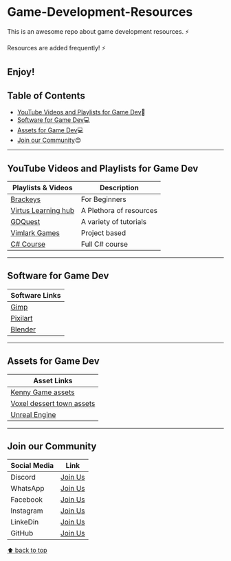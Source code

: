 # Game-Development-Resources
This is an awesome repo about game development resources. ⚡

Resources are added frequently! ⚡

Enjoy!
---
## Table of Contents
- [YouTube Videos and Playlists for Game Dev](#youtube-videos-and-playlists-for-game-dev):incoming_envelope:
- [Software for Game Dev](#software-for-game-dev):computer:
- [Assets for Game Dev](#assets-for-game-dev):computer:
- [Join our Community](#join-our-community):blush:
---
## YouTube Videos and Playlists for Game Dev
| Playlists & Videos | Description |
| -------------------| ----------- |
| [Brackeys](https://youtube.com/@Brackeys) | For Beginners|
| [Virtus Learning hub](https://youtube.com/@VirtusEdu) | A Plethora of resources|
| [GDQuest](https://youtube.com/@Gdquest) | A variety of tutorials | 
| [Vimlark Games](https://youtube.com/@Vimlark) | Project based |
|[C# Course](https://youtu.be/wxznTygnRfQ)|Full C# course|
---
## Software for Game Dev
| Software Links |
| ------------- |
|[Gimp](https://www.gimp.org/)|
|[Pixilart](https://www.pixilart.com/)|
|[Blender](https://www.blender.org/) |
---
## Assets for Game Dev
| Asset Links |
| ------------- |
|[Kenny Game assets](https://www.kenney.nl/assets/)|
|[Voxel dessert town assets](https://maxparata.itch.io/voxel-desert-town)|
|[Unreal Engine](https://www.unrealengine.com/marketplace/en-US/free?count=20&sortBy=effectiveDate&sortDir=DESC&start=0) |
---
## Join our Community
| Social Media | Link |
| ------------ | ---- |
| Discord | [Join Us](https://discord.gg/j2cMDF6Dtx) |
| WhatsApp | [Join Us](https://chat.whatsapp.com/Km6AX9di04ZLIpFEcXTiNK) |
| Facebook | [Join Us](https://www.facebook.com/profile.php?id=100088472180461) |
| Instagram | [Join Us](https://www.instagram.com/resourciocommunity22/) |
| LinkeDin | [Join Us](https://www.linkedin.com/in/resourcio-community22/) |
| GitHub | [Join Us](https://github.com/Resourcio-Community) |

[⬆ back to top](#table-of-contents)
